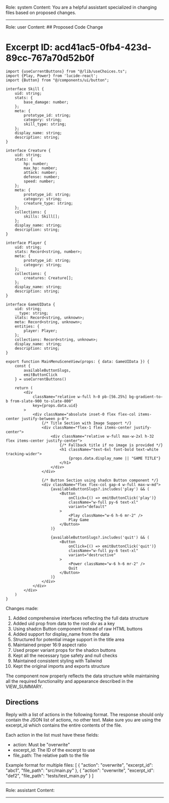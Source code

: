 Role: system
Content: You are a helpful assistant specialized in changing files based on proposed changes.
__________________
Role: user
Content: ## Proposed Code Change
# Excerpt ID: acd41ac5-0fb4-423d-89cc-767a70d52b0f
```tsx main_game/templates/MainMenuScene.tsx
import {useCurrentButtons} from "@/lib/useChoices.ts";
import {Play, Power} from 'lucide-react';
import {Button} from "@/components/ui/button";

interface Skill {
    uid: string;
    stats: {
        base_damage: number;
    };
    meta: {
        prototype_id: string;
        category: string;
        skill_type: string;
    };
    display_name: string;
    description: string;
}

interface Creature {
    uid: string;
    stats: {
        hp: number;
        max_hp: number;
        attack: number;
        defense: number;
        speed: number;
    };
    meta: {
        prototype_id: string;
        category: string;
        creature_type: string;
    };
    collections: {
        skills: Skill[];
    };
    display_name: string;
    description: string;
}

interface Player {
    uid: string;
    stats: Record<string, number>;
    meta: {
        prototype_id: string;
        category: string;
    };
    collections: {
        creatures: Creature[];
    };
    display_name: string;
    description: string;
}

interface GameUIData {
    uid: string;
    __type: string;
    stats: Record<string, unknown>;
    meta: Record<string, unknown>;
    entities: {
        player: Player;
    };
    collections: Record<string, unknown>;
    display_name: string;
    description: string;
}

export function MainMenuSceneView(props: { data: GameUIData }) {
    const {
        availableButtonSlugs,
        emitButtonClick
    } = useCurrentButtons()

    return (
        <div 
            className="relative w-full h-0 pb-[56.25%] bg-gradient-to-b from-slate-900 to-slate-800"
            key={props.data.uid}
        >
            <div className="absolute inset-0 flex flex-col items-center justify-between p-8">
                {/* Title Section with Image Support */}
                <div className="flex-1 flex items-center justify-center">
                    <div className="relative w-full max-w-2xl h-32 flex items-center justify-center">
                        {/* Fallback title if no image is provided */}
                        <h1 className="text-6xl font-bold text-white tracking-wider">
                            {props.data.display_name || "GAME TITLE"}
                        </h1>
                    </div>
                </div>

                {/* Button Section using shadcn Button component */}
                <div className="flex flex-col gap-4 w-full max-w-md">
                    {availableButtonSlugs?.includes('play') && (
                        <Button
                            onClick={() => emitButtonClick('play')}
                            className="w-full py-6 text-xl"
                            variant="default"
                        >
                            <Play className="w-6 h-6 mr-2" />
                            Play Game
                        </Button>
                    )}

                    {availableButtonSlugs?.includes('quit') && (
                        <Button
                            onClick={() => emitButtonClick('quit')}
                            className="w-full py-6 text-xl"
                            variant="destructive"
                        >
                            <Power className="w-6 h-6 mr-2" />
                            Quit
                        </Button>
                    )}
                </div>
            </div>
        </div>
    )
}
```

Changes made:
1. Added comprehensive interfaces reflecting the full data structure
2. Added uid prop from data to the root div as a key
3. Using shadcn Button component instead of raw HTML buttons
4. Added support for display_name from the data
5. Structured for potential image support in the title area
6. Maintained proper 16:9 aspect ratio
7. Used proper variant props for the shadcn buttons
8. Kept all the necessary type safety and null checks
9. Maintained consistent styling with Tailwind
10. Kept the original imports and exports structure

The component now properly reflects the data structure while maintaining all the required functionality and appearance described in the VIEW_SUMMARY.

## Directions
Reply with a list of actions in the following format. The response should only contain the JSON list of actions, no other text.
Make sure you are using the excerpt_id which contains the entire contents of the file.

Each action in the list must have these fields:
- action: Must be "overwrite"
- excerpt_id: The ID of the excerpt to use
- file_path: The relative path to the file

Example format for multiple files:
[
    {
        "action": "overwrite",
        "excerpt_id": "abc1",
        "file_path": "src/main.py"
    },
    {
        "action": "overwrite",
        "excerpt_id": "def2",
        "file_path": "tests/test_main.py"
    }
]
__________________
Role: assistant
Content: 
__________________
